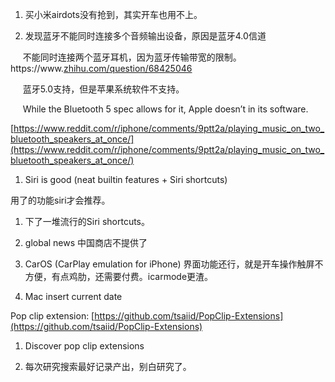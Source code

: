 1. 买小米airdots没有抢到，其实开车也用不上。

1. 发现蓝牙不能同时连接多个音频输出设备，原因是蓝牙4.0信道 

     不能同时连接两个蓝牙耳机，因为蓝牙传输带宽的限制。https://www.[zhihu.com/question/68425046](http://zhihu.com/question/68425046)

     蓝牙5.0支持，但是苹果系统软件不支持。

     While the Bluetooth 5 spec allows for it, Apple doesn’t in its software.

[https://www.reddit.com/r/iphone/comments/9ptt2a/playing_music_on_two_bluetooth_speakers_at_once/](https://www.reddit.com/r/iphone/comments/9ptt2a/playing_music_on_two_bluetooth_speakers_at_once/)

1. Siri is good (neat builtin features + Siri shortcuts)

用了的功能siri才会推荐。

1. 下了一堆流行的Siri shortcuts。

1. global news 中国商店不提供了

1. CarOS (CarPlay emulation for iPhone) 界面功能还行，就是开车操作触屏不方便，有点鸡肋，还需要付费。icarmode更渣。

1. Mac insert current date

Pop clip extension: [https://github.com/tsaiid/PopClip-Extensions](https://github.com/tsaiid/PopClip-Extensions)

1. Discover pop clip extensions

1. 每次研究搜索最好记录产出，别白研究了。
